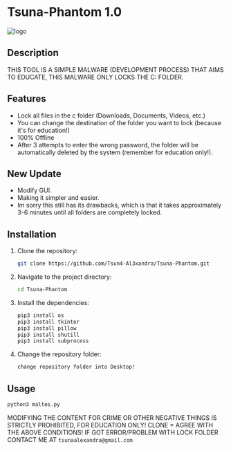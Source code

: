 # Tsuna-Phantom 1.0
![logo](https://github.com/Tsun4-Al3xandra/Tsuna-Phantom/assets/160155076/b93ff9e7-8bb2-4b90-be31-30d9751bef7d)

## Description
THIS TOOL IS A SIMPLE MALWARE (DEVELOPMENT PROCESS) THAT AIMS TO EDUCATE, THIS MALWARE ONLY LOCKS THE C: FOLDER.

## Features
- Lock all files in the c folder (Downloads, Documents, Videos, etc.)
- You can change the destination of the folder you want to lock (because it's for education!)
- 100% Offline
- After 3 attempts to enter the wrong password, the folder will be automatically deleted by the system (remember for education only!).

## New Update
- Modify GUI.
- Making it simpler and easier.
- Im sorry this still has its drawbacks, which is that it takes approximately 3-6 minutes until all folders are completely locked.

## Installation
1. Clone the repository:
    ```bash
    git clone https://github.com/Tsun4-Al3xandra/Tsuna-Phantom.git
    ```
2. Navigate to the project directory:
    ```bash
    cd Tsuna-Phantom
    ```
3. Install the dependencies:
    ```bash
    pip3 install os
    pip3 install tkinter
    pip3 install pillow
    pip3 install shutill
    pip3 install subprocess
    ```
4. Change the repository folder:
    ```bash
    change repository folder into Desktop!
    ```

## Usage
```python
python3 maltes.py
```

MODIFYING THE CONTENT FOR CRIME OR OTHER NEGATIVE THINGS IS STRICTLY PROHIBITED, FOR EDUCATION ONLY! CLONE = AGREE WITH THE ABOVE CONDITIONS!
IF GOT ERROR/PROBLEM WITH LOCK FOLDER CONTACT ME AT ``` tsunaalexandra@gmail.com ```
